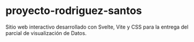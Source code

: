 # proyecto-rodriguez-santos
Sitio web interactivo desarrollado con Svelte, Vite y CSS para la entrega del parcial de visualización de Datos.
